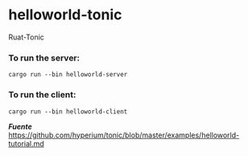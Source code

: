 # helloworld-tonic
Ruat-Tonic

### To run the server:
`cargo run --bin helloworld-server`

### To run the client: 
`cargo run --bin helloworld-client`


***Fuente***
https://github.com/hyperium/tonic/blob/master/examples/helloworld-tutorial.md
